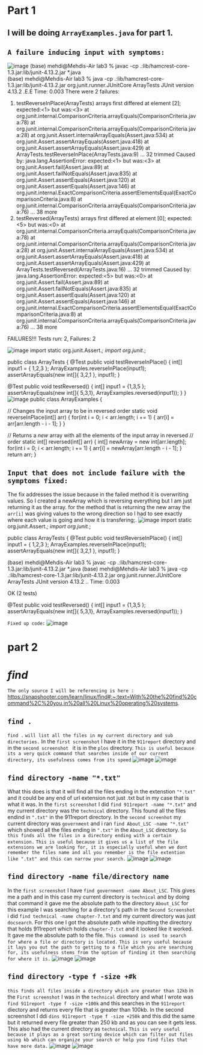 # Part 1
## I will be doing `ArrayExamples.java` for part 1.
## `A failure inducing input with symptoms:`
![image](FailureInput)
(base) mehdi@Mehdis-Air lab3 % javac -cp .:lib/hamcrest-core-1.3.jar:lib/junit-4.13.2.jar *.java                              
(base) mehdi@Mehdis-Air lab3 % java -cp .:lib/hamcrest-core-1.3.jar:lib/junit-4.13.2.jar org.junit.runner.JUnitCore ArrayTests
JUnit version 4.13.2
.E.E
Time: 0.003
There were 2 failures:
1) testReverseInPlace(ArrayTests)
arrays first differed at element [2]; expected:<1> but was:<3>
        at org.junit.internal.ComparisonCriteria.arrayEquals(ComparisonCriteria.java:78)
        at org.junit.internal.ComparisonCriteria.arrayEquals(ComparisonCriteria.java:28)
        at org.junit.Assert.internalArrayEquals(Assert.java:534)
        at org.junit.Assert.assertArrayEquals(Assert.java:418)
        at org.junit.Assert.assertArrayEquals(Assert.java:429)
        at ArrayTests.testReverseInPlace(ArrayTests.java:9)
        ... 32 trimmed
Caused by: java.lang.AssertionError: expected:<1> but was:<3>
        at org.junit.Assert.fail(Assert.java:89)
        at org.junit.Assert.failNotEquals(Assert.java:835)
        at org.junit.Assert.assertEquals(Assert.java:120)
        at org.junit.Assert.assertEquals(Assert.java:146)
        at org.junit.internal.ExactComparisonCriteria.assertElementsEqual(ExactComparisonCriteria.java:8)
        at org.junit.internal.ComparisonCriteria.arrayEquals(ComparisonCriteria.java:76)
        ... 38 more
2) testReversed(ArrayTests)
arrays first differed at element [0]; expected:<5> but was:<0>
        at org.junit.internal.ComparisonCriteria.arrayEquals(ComparisonCriteria.java:78)
        at org.junit.internal.ComparisonCriteria.arrayEquals(ComparisonCriteria.java:28)
        at org.junit.Assert.internalArrayEquals(Assert.java:534)
        at org.junit.Assert.assertArrayEquals(Assert.java:418)
        at org.junit.Assert.assertArrayEquals(Assert.java:429)
        at ArrayTests.testReversed(ArrayTests.java:16)
        ... 32 trimmed
Caused by: java.lang.AssertionError: expected:<5> but was:<0>
        at org.junit.Assert.fail(Assert.java:89)
        at org.junit.Assert.failNotEquals(Assert.java:835)
        at org.junit.Assert.assertEquals(Assert.java:120)
        at org.junit.Assert.assertEquals(Assert.java:146)
        at org.junit.internal.ExactComparisonCriteria.assertElementsEqual(ExactComparisonCriteria.java:8)
        at org.junit.internal.ComparisonCriteria.arrayEquals(ComparisonCriteria.java:76)
        ... 38 more

FAILURES!!!
Tests run: 2,  Failures: 2

![image](failurecode)
import static org.junit.Assert.*;
import org.junit.*;

public class ArrayTests {
	@Test 
	public void testReverseInPlace() {
    int[] input1 = { 1,2,3 };
    ArrayExamples.reverseInPlace(input1);
    assertArrayEquals(new int[]{ 3,2,1 }, input1);
	}


  @Test
  public void testReversed() {
    int[] input1 = {1,3,5 };
    assertArrayEquals(new int[]{ 5,3,1}, ArrayExamples.reversed(input1));
  }
}
![image](FAILURE)
public class ArrayExamples {

  // Changes the input array to be in reversed order
  static void reverseInPlace(int[] arr) {
    for(int i = 0; i < arr.length; i += 1) {
      arr[i] = arr[arr.length - i - 1];
    }
  }

  // Returns a *new* array with all the elements of the input array in reversed
  // order
  static int[] reversed(int[] arr) {
    int[] newArray = new int[arr.length];
    for(int i = 0; i < arr.length; i += 1) {
      arr[i] = newArray[arr.length - i - 1];
    }
    return arr;
  }

## `Input that does not include failure with the symptoms fixed:`
The fix addresses the issue because in the failed method it is overwriting values. So I created a newArray which is reversing everything but I am just returning it as the array. for the method that is returning the new array the `arr[i]` was giving values to the wrong direction so I had to see exactly where each value is going and how it is transfering;.
![image](CorrectCode)
import static org.junit.Assert.*;
import org.junit.*;

public class ArrayTests {
	@Test 
	public void testReverseInPlace() {
    int[] input1 = { 1,2,3 };
    ArrayExamples.reverseInPlace(input1);
    assertArrayEquals(new int[]{ 3,2,1 }, input1);
	}

 (base) mehdi@Mehdis-Air lab3 % javac -cp .:lib/hamcrest-core-1.3.jar:lib/junit-4.13.2.jar *.java
(base) mehdi@Mehdis-Air lab3 % java -cp .:lib/hamcrest-core-1.3.jar:lib/junit-4.13.2.jar org.junit.runner.JUnitCore ArrayTests
JUnit version 4.13.2
..
Time: 0.003

OK (2 tests)



  @Test
  public void testReversed() {
    int[] input1 = {1,3,5 };
    assertArrayEquals(new int[]{ 5,3,1}, ArrayExamples.reversed(input1));
  }


`Fixed up code:`
![image](fixedcode)

# part 2
# _find_
`The only source I will be referencing is here : `
https://snapshooter.com/learn/linux/find#:~:text=With%20the%20find%20command%2C%20you,in%20all%20Linux%20operating%20systems.
## `find .`
`find .` `will list all the files in my current directory and sub directories.` In the `first screenshot` I have it in the `911report` directory and in the `second screenshot ` it is in the `plos` directory. `This is useful because its a very quick command that searches inside of our current directory, its usefulness comes from its speed`
 ![image](find.911reports)
![image](find.Plos)
## `find directory -name "*.txt"`
 What this does is that it will find all the files ending in the extenstion `"*.txt"` and it could be any end of url extension not just .txt but in my case that is what it was. In the `first screenshot` I did `find 911report -name "*.txt"` and my current directory was the `technical` directory. This found all the files endind in `".txt"` in the 911report directory. In the `second screenhot` my current directory was `government` and i ran `find About_LSC -name "*.txt"` which showed all the files ending in `".txt"` in the `About_LSC` directory. `So this finds all the files in a directory ending with a certain extension.` `This is useful because it gives us a list of the file extensions we are looking for, it is especially useful when we dont remember the files name and all you remember is the file extention like ".txt" and this can narrow your search.`
![image](find911report)
![image](findAbout_LSC)

## `find directory -name file/directory name`
In the `first screenshot` I have `find government -name About_LSC`. This gives me a path and in this case my current directory is `technical` and by doing that command it gave me the absolute path to the directory `About_LSC` for this example I was searching for a directory's path in the `Second Screenshot` i did `find technical -name chapter-7.txt` and my current directory was just `docsearch`. For this one I got the absolute path while inputting the directory that holds 911report which holds `chapter-7.txt` and it looked like it worked. It gave me the absolute path to the file. `This command is used to search for where a file or directory is located.` `This is very useful because it lays you out the path to getting to a file which you are searching for, its usefulness stems from the option of finding it then searching for where it is.`
![image](find-name)
![image](findnameChapter7)

## `find directory -type f -size +#k`
`this finds all files inside a directory which are greater than 12kb` in the `First screenshot` I was in the `technical` directory and what I wrote was `find 911report -type f -size +100k` and this searches in the `911report` diectory and returns every file that is greater than 100kb. In the second screenshot I ddi `dins 911report -type f -size +250k` and this did the same but it returned every file greater than 250 kb and as you can see it gets less. This also had the current directory as `technical`. `This is very useful because it plays as a great sorting device which can filter out files using kb which can organize your search or help you find files that have more data.`
![image](findSize+100k)
![image](findSize250+)





